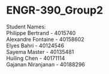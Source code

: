 # ENGR-390_Group2

Student Names:
 <br>Philippe Bertrand - 4015740
 <br>Alexandre Fontaine - 40158602
 <br>Elyes Bahri - 40124546
 <br>Sayema Master - 40135481
 <br>Huiling Chen - 40171114
 <br>Gajanan Niranjanan - 40188296
